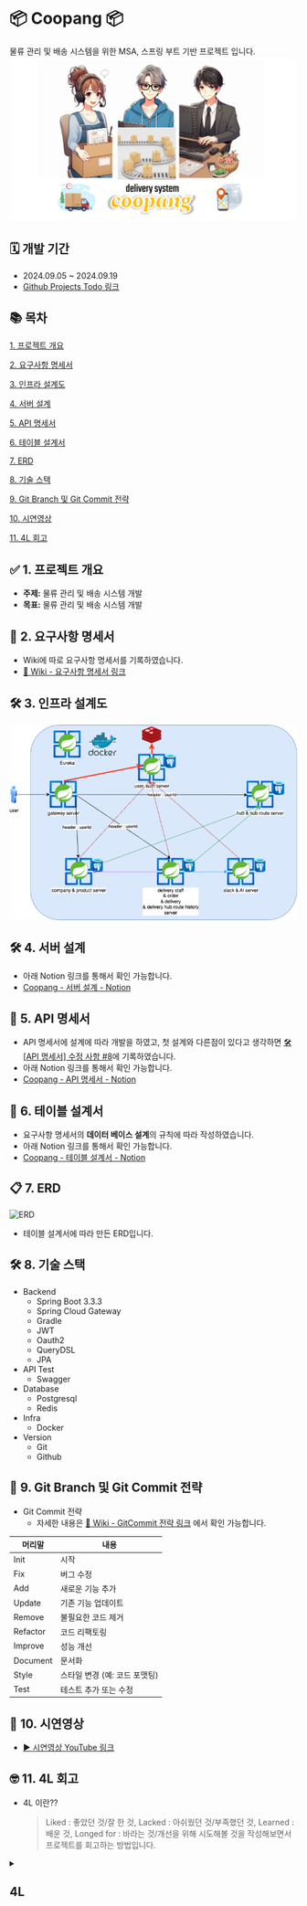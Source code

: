 # 📦 Coopang 📦
물류 관리 및 배송 시스템을 위한 MSA, 스프링 부트 기반 프로젝트 입니다.
![Logo](./image/coopangLogo.png)

## 🗓️ 개발 기간
* 2024.09.05 ~ 2024.09.19
* [Github Projects Todo 링크](https://github.com/users/dev-wonny/projects/1)
  
## 📚 목차
[1. 프로젝트 개요](#1-프로젝트-개요)

[2. 요구사항 명세서](#2-요구사항-명세서)

[3. 인프라 설계도](#3-인프라-설계도)

[4. 서버 설계](#4-서버-설계)

[5. API 명세서](#5-api-명세서)

[6. 테이블 설계서](#6-테이블-설계서)

[7. ERD](#7-erd)

[8. 기술 스택](#8-기술-스택)

[9. Git Branch 및 Git Commit 전략](#9-git-branch-및-git-commit-전략)

[10. 시연영상](#10-시연영상)

[11. 4L 회고](#11-4L-회고)

## ✅ 1. 프로젝트 개요
* **주제:** 물류 관리 및 배송 시스템 개발
* **목표:** 물류 관리 및 배송 시스템 개발

## 📕 2. 요구사항 명세서
* Wiki에 따로 요구사항 명세서를 기록하였습니다.
* [📘 Wiki - 요구사항 명세서 링크](https://antique-ease-afd.notion.site/7f70de7531674898b18a204d5bc824c6?pvs=4)

## 🛠️ 3. 인프라 설계도
![인프라설계도](./image/쿠팡.drawio.png)

## 🛠️ 4. 서버 설계
* 아래 Notion 링크를 통해서 확인 가능합니다.
* [Coopang - 서버 설계 - Notion](https://antique-ease-afd.notion.site/3a35eef966b34e08b1c455f537f92874?pvs=4)

## 📙 5. API 명세서
* API 명세서에 설계에 따라 개발을 하였고, 첫 설계와 다른점이 있다고 생각하면 [🛠️ [API 명세서] 수정 사항 #8](https://github.com/dev-wonny/coopang/issues/8)에 기록하였습니다.
* 아래 Notion 링크를 통해서 확인 가능합니다.
* [Coopang - API 명세서 - Notion](https://antique-ease-afd.notion.site/9897539e2e254f6b8d5ce2528ec2e373?pvs=4)

## 📄 6. 테이블 설계서
* 요구사항 명세서의 **데이터 베이스 설계**의 규칙에 따라 작성하였습니다.
* 아래 Notion 링크를 통해서 확인 가능합니다.
* [Coopang - 테이블 설계서 - Notion](https://antique-ease-afd.notion.site/down-grade-a8766e06208e4857b113aa6cfb114422?pvs=4)

## 📋 7. ERD
![ERD](./image/erd.png)
* 테이블 설계서에 따라 만든 ERD입니다.

## 🛠️ 8. 기술 스택
* Backend
    * Spring Boot 3.3.3
    * Spring Cloud Gateway
    * Gradle
    * JWT
    * Oauth2
    * QueryDSL
    * JPA
* API Test
    * Swagger
* Database
    * Postgresql
    * Redis
* Infra
    * Docker
* Version
    * Git
    * Github


## 📀 9. Git Branch 및 Git Commit 전략

* Git Commit 전략
    * 자세한 내용은 [📘 Wiki - GitCommit 전략 링크](https://github.com/dev-wonny/coopang/wiki/Commit-%EC%A0%84%EB%9E%B5) 에서 확인 가능합니다.

|머리말|내용|
|-----|-----|
|Init|시작|
|Fix|버그 수정|
|Add|새로운 기능 추가|
|Update|기존 기능 업데이트|
|Remove|불필요한 코드 제거|
|Refactor|코드 리팩토링|
|Improve|성능 개선|
|Document|문서화|
|Style|스타일 변경 (예: 코드 포맷팅)|
|Test|테스트 추가 또는 수정|

## 🎥 10. 시연영상
* [ ▶ 시연영상 YouTube 링크]()

## 🤓 11. 4L 회고
* 4L 이란??
  > Liked : 좋았던 것/잘 한 것, Lacked : 아쉬웠던 것/부족했던 것, Learned : 배운 것, Longed for : 바라는 것/개선을 위해 시도해볼 것을 작성해보면서 프로젝트를 회고하는 방법입니다.

<details>
    <summary><h2>4L</h2></summary>

### 1. Liked : 좋았던 것/잘 한 것

### 2. Lacked : 아쉬웠던 것/부족했던 것

### 3. Learned : 배운 것

### 4. Longed for : 바라는 것/개선을 위해 시도해볼 것

</details>
